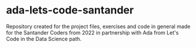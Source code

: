 # ada-lets-code-santander
 Repository created for the project files, exercises and code in general made for the Santander Coders from 2022 in partnership with Ada from Let's Code in the Data Science path.
